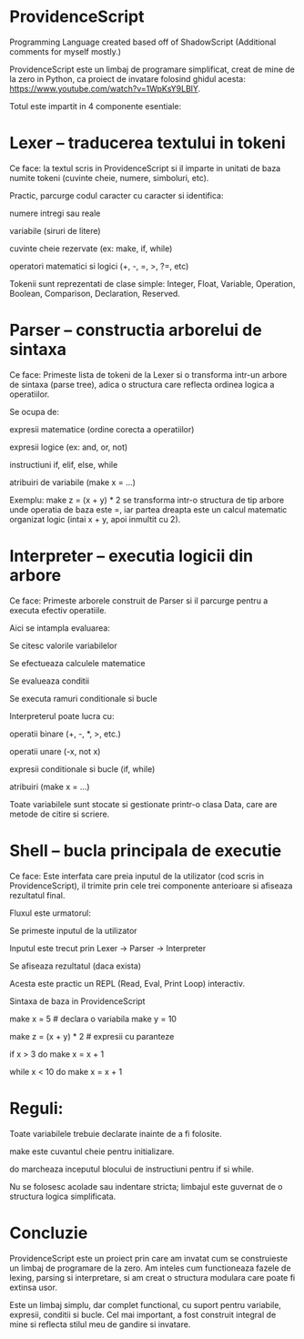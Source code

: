 # ProvidenceScript
Programming Language created based off of ShadowScript (Additional comments for myself mostly.)

ProvidenceScript este un limbaj de programare simplificat, creat de mine de la zero in Python, ca proiect de invatare folosind ghidul acesta: https://www.youtube.com/watch?v=1WpKsY9LBlY.

Totul este impartit in 4 componente esentiale:

# Lexer – traducerea textului in tokeni

Ce face: Ia textul scris in ProvidenceScript si il imparte in unitati de baza numite tokeni (cuvinte cheie, numere, simboluri, etc).

Practic, parcurge codul caracter cu caracter si identifica:

numere intregi sau reale

variabile (siruri de litere)

cuvinte cheie rezervate (ex: make, if, while)

operatori matematici si logici (+, -, =, >, ?=, etc)

Tokenii sunt reprezentati de clase simple: Integer, Float, Variable, Operation, Boolean, Comparison, Declaration, Reserved.

# Parser – constructia arborelui de sintaxa

Ce face: Primeste lista de tokeni de la Lexer si o transforma intr-un arbore de sintaxa (parse tree), adica o structura care reflecta ordinea logica a operatiilor.

Se ocupa de:

expresii matematice (ordine corecta a operatiilor)

expresii logice (ex: and, or, not)

instructiuni if, elif, else, while

atribuiri de variabile (make x = ...)

Exemplu: make z = (x + y) * 2 se transforma intr-o structura de tip arbore unde operatia de baza este =, iar partea dreapta este un calcul matematic organizat logic (intai x + y, apoi inmultit cu 2).

# Interpreter – executia logicii din arbore

Ce face: Primeste arborele construit de Parser si il parcurge pentru a executa efectiv operatiile.

Aici se intampla evaluarea:

Se citesc valorile variabilelor

Se efectueaza calculele matematice

Se evalueaza conditii

Se executa ramuri conditionale si bucle

Interpreterul poate lucra cu:

operatii binare (+, -, *, >, etc.)

operatii unare (-x, not x)

expresii conditionale si bucle (if, while)

atribuiri (make x = ...)

Toate variabilele sunt stocate si gestionate printr-o clasa Data, care are metode de citire si scriere.

# Shell – bucla principala de executie

Ce face: Este interfata care preia inputul de la utilizator (cod scris in ProvidenceScript), il trimite prin cele trei componente anterioare si afiseaza rezultatul final.

Fluxul este urmatorul:

Se primeste inputul de la utilizator

Inputul este trecut prin Lexer → Parser → Interpreter

Se afiseaza rezultatul (daca exista)

Acesta este practic un REPL (Read, Eval, Print Loop) interactiv.

Sintaxa de baza in ProvidenceScript

make x = 5 # declara o variabila make y = 10

make z = (x + y) * 2 # expresii cu paranteze

if x > 3 do make x = x + 1

while x < 10 do make x = x + 1

# Reguli:

Toate variabilele trebuie declarate inainte de a fi folosite.

make este cuvantul cheie pentru initializare.

do marcheaza inceputul blocului de instructiuni pentru if si while.

Nu se folosesc acolade sau indentare stricta; limbajul este guvernat de o structura logica simplificata.

# Concluzie

ProvidenceScript este un proiect prin care am invatat cum se construieste un limbaj de programare de la zero. Am inteles cum functioneaza fazele de lexing, parsing si interpretare, si am creat o structura modulara care poate fi extinsa usor.

Este un limbaj simplu, dar complet functional, cu suport pentru variabile, expresii, conditii si bucle. Cel mai important, a fost construit integral de mine si reflecta stilul meu de gandire si invatare.
